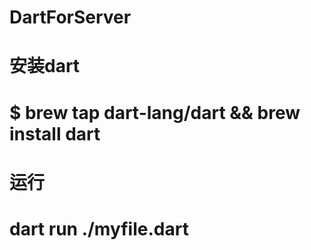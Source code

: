 # DartForServer
# 安装dart
# $ brew tap dart-lang/dart && brew install dart
# 运行
# dart run ./myfile.dart
